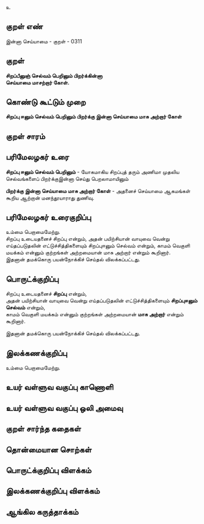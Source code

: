 உ

## குறள் எண் 

இன்னா செய்யாமை - குறள் - 0311  

## குறள் 

**சிறப்பீனுஞ் செல்வம் பெறினும் பிறர்க்கின்னா  
செய்யாமை மாசற்றார் கோள்.**

## கொண்டு கூட்டும் முறை

**சிறப்பு ஈனும் செல்வம் பெறினும் பிறர்க்கு இன்னா செய்யாமை மாசு அற்றார் கோள்**  

## குறள் சாரம் 


## பரிமேலழகர் உரை

**சிறப்பு ஈனும் செல்வம் பெறினும்** - யோகமாகிய சிறப்புத் தரும் அணிமா முதலிய செல்வங்களைப் பிறர்க்குஇன்னா செய்து பெறலாமாயினும்  

**பிறர்க்கு இன்னா செய்யாமை மாசு அற்றார் கோள்** - அதனைச் செய்யாமை ஆகமங்கள் கூறிய ஆற்றான் மனந்தூயாராது துணிவு.  

## பரிமேலழகர் உரைகுறிப்பு   

உம்மை பெறாமைமேற்று.   
சிறப்பு உடையதனைச் சிறப்பு என்றும், அதன் பயிற்சியான் வாயுவை வென்று எய்தப்படுதலின் எட்டுச்சித்திகளையும் சிறப்புஈனும் செல்வம் என்றும், காமம் வெகுளி மயக்கம் என்னும் குற்றங்கள் அற்றமையான் மாசு அற்றார் என்றும் கூறினார்.   
இதனான் தமக்கொரு பயன்நோக்கிச் செய்தல் விலக்கப்பட்டது.   

## பொருட்க்குறிப்பு 

சிறப்பு உடையதனைச் **சிறப்பு** என்றும்,   
அதன் பயிற்சியான் வாயுவை வென்று எய்தப்படுதலின் எட்டுச்சித்திகளையும் **சிறப்புஈனும் செல்வம்** என்றும்,   
காமம் வெகுளி மயக்கம் என்னும் குற்றங்கள் அற்றமையான் **மாசு அற்றார்** என்றும் கூறினார்.   

இதனான் தமக்கொரு பயன்நோக்கிச் செய்தல் விலக்கப்பட்டது.   

## இலக்கணக்குறிப்பு  

உம்மை பெறாமைமேற்று.    

## உயர் வள்ளுவ வகுப்பு காணொளி


## உயர் வள்ளுவ வகுப்பு ஒலி அமைவு 

 
## குறள் சார்ந்த கதைகள் 


## தொன்மையான சொற்கள்


## பொருட்க்குறிப்பு விளக்கம்


## இலக்கணக்குறிப்பு விளக்கம்


## ஆங்கில கருத்தாக்கம் 


